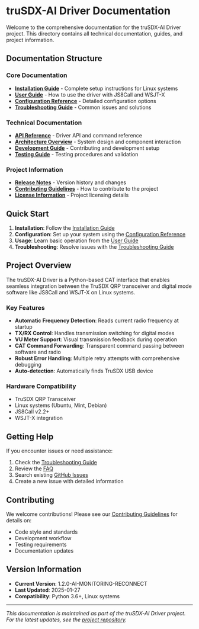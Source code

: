 # truSDX-AI Driver Documentation

Welcome to the comprehensive documentation for the truSDX-AI Driver project. This directory contains all technical documentation, guides, and project information.

## Documentation Structure

### Core Documentation
- **[Installation Guide](installation.md)** - Complete setup instructions for Linux systems
- **[User Guide](user-guide.md)** - How to use the driver with JS8Call and WSJT-X
- **[Configuration Reference](configuration.md)** - Detailed configuration options
- **[Troubleshooting Guide](troubleshooting.md)** - Common issues and solutions

### Technical Documentation
- **[API Reference](api-reference.md)** - Driver API and command reference
- **[Architecture Overview](architecture.md)** - System design and component interaction
- **[Development Guide](development.md)** - Contributing and development setup
- **[Testing Guide](testing.md)** - Testing procedures and validation

### Project Information
- **[Release Notes](../CHANGELOG.md)** - Version history and changes
- **[Contributing Guidelines](contributing.md)** - How to contribute to the project
- **[License Information](license.md)** - Project licensing details

## Quick Start

1. **Installation**: Follow the [Installation Guide](installation.md)
2. **Configuration**: Set up your system using the [Configuration Reference](configuration.md)
3. **Usage**: Learn basic operation from the [User Guide](user-guide.md)
4. **Troubleshooting**: Resolve issues with the [Troubleshooting Guide](troubleshooting.md)

## Project Overview

The truSDX-AI Driver is a Python-based CAT interface that enables seamless integration between the TruSDX QRP transceiver and digital mode software like JS8Call and WSJT-X on Linux systems.

### Key Features
- **Automatic Frequency Detection**: Reads current radio frequency at startup
- **TX/RX Control**: Handles transmission switching for digital modes
- **VU Meter Support**: Visual transmission feedback during operation
- **CAT Command Forwarding**: Transparent command passing between software and radio
- **Robust Error Handling**: Multiple retry attempts with comprehensive debugging
- **Auto-detection**: Automatically finds TruSDX USB device

### Hardware Compatibility
- TruSDX QRP Transceiver
- Linux systems (Ubuntu, Mint, Debian)
- JS8Call v2.2+
- WSJT-X integration

## Getting Help

If you encounter issues or need assistance:

1. Check the [Troubleshooting Guide](troubleshooting.md)
2. Review the [FAQ](faq.md)
3. Search existing [GitHub Issues](https://github.com/your-username/trusdx-ai/issues)
4. Create a new issue with detailed information

## Contributing

We welcome contributions! Please see our [Contributing Guidelines](contributing.md) for details on:
- Code style and standards
- Development workflow
- Testing requirements
- Documentation updates

## Version Information

- **Current Version**: 1.2.0-AI-MONITORING-RECONNECT
- **Last Updated**: 2025-01-27
- **Compatibility**: Python 3.6+, Linux systems

---

*This documentation is maintained as part of the truSDX-AI Driver project. For the latest updates, see the [project repository](https://github.com/your-username/trusdx-ai).*
